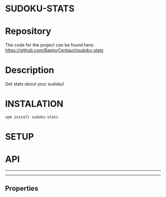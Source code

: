 # SUDOKU-STATS

# Repository
The code for the project can be found here: https://github.com/RaptorCentauri/sudoku-stats


# Description
Get stats about your sudoku!


# INSTALATION
~~~
npm install sudoku-stats
~~~

# SETUP

# API
---
---

## Properties





